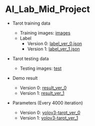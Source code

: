 # AI_Lab_Mid_Project

* Tarot training data
    * Training images: [images](https://drive.google.com/drive/folders/1BFJMue5FtOIt0e_bLsHMeyu8z_tA4O0I?usp=share_link)
    * Label
        * Version 0: [label_ver_0.json](https://github.com/JiaYouChen2003/AI_Lab_Mid_Project/blob/main/label_ver_0.json)
        * Version 1: [label_ver_1.json](https://github.com/JiaYouChen2003/AI_Lab_Mid_Project/blob/main/label_ver_1.json)

* Tarot testing data
    * Testing images: [test](https://github.com/JiaYouChen2003/AI_Lab_Mid_Project/tree/main/test)

* Demo result
    * Version 0: [result_ver_0](https://github.com/JiaYouChen2003/AI_Lab_Mid_Project/tree/main/result_ver_0)
    * Version 1: [result_ver_1](https://github.com/JiaYouChen2003/AI_Lab_Mid_Project/tree/main/result_ver_1)

* Parameters (Every 4000 iteration)
    * Version 0: [yolov3-tarot_ver_0](https://drive.google.com/drive/folders/1SGLNG7v6cUEk-Vg1J3dInoE5dQisV2D4?usp=share_link)
    * Version 1: [yolov3-tarot_ver_1](https://drive.google.com/drive/folders/1-2c_ezBrYirREqDodJPvdFk4Kl-utPXZ?usp=share_link)